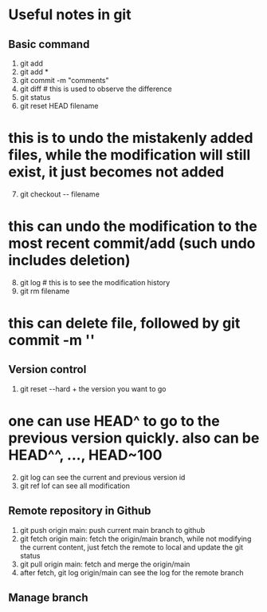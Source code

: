 # Useful notes in git

## Basic command
1. git add 
2. git add *
3. git commit -m "comments"
4. git diff # this is used to observe the difference
5. git status
6. git reset HEAD filename  
 # this is to undo the mistakenly added files, while the modification will still exist, it just becomes not added
7. git checkout -- filename  
 # this can undo the modification to the most recent commit/add (such undo includes deletion)
8. git log # this is to see the modification history
9. git rm filename  
 # this can delete file, followed by git commit -m ''

## Version control

1. git reset --hard + the version you want to go  
 # one can use HEAD^ to go to the previous version quickly. also can be HEAD^^, ..., HEAD~100
2. git log can see the current and previous version id 
3. git ref lof can see all modification

## Remote repository in Github

1. git push origin main: push current main branch to github
2. git fetch origin main: fetch the origin/main branch, while not modifying the current content, just fetch the remote to local and update the git status
3. git pull origin main: fetch and merge the origin/main
4. after fetch, git log origin/main can see the log for the remote branch

## Manage branch
